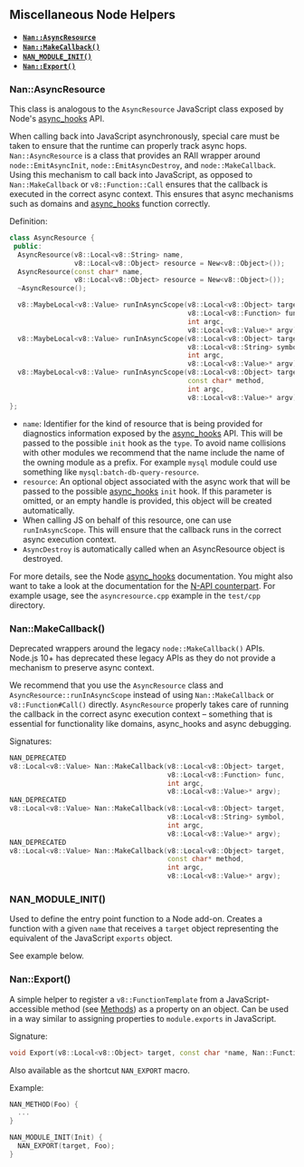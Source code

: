 






































































<extoc></extoc>

## Miscellaneous Node Helpers

 - <a href="#api_nan_asyncresource"><b><code>Nan::AsyncResource</code></b></a>
 - <a href="#api_nan_make_callback"><b><code>Nan::MakeCallback()</code></b></a>
 - <a href="#api_nan_module_init"><b><code>NAN_MODULE_INIT()</code></b></a>
 - <a href="#api_nan_export"><b><code>Nan::Export()</code></b></a>

<a name="api_nan_asyncresource"></a>
### Nan::AsyncResource

This class is analogous to the `AsyncResource` JavaScript class exposed by Node's [async_hooks][] API.

When calling back into JavaScript asynchronously, special care must be taken to ensure that the runtime can properly track
async hops. `Nan::AsyncResource` is a class that provides an RAII wrapper around `node::EmitAsyncInit`, `node::EmitAsyncDestroy`,
and `node::MakeCallback`. Using this mechanism to call back into JavaScript, as opposed to `Nan::MakeCallback` or
`v8::Function::Call` ensures that the callback is executed in the correct async context. This ensures that async mechanisms
such as domains and [async_hooks][] function correctly.

Definition:

```c++
class AsyncResource {
 public:
  AsyncResource(v8::Local<v8::String> name,
                v8::Local<v8::Object> resource = New<v8::Object>());
  AsyncResource(const char* name,
                v8::Local<v8::Object> resource = New<v8::Object>());
  ~AsyncResource();

  v8::MaybeLocal<v8::Value> runInAsyncScope(v8::Local<v8::Object> target,
                                            v8::Local<v8::Function> func,
                                            int argc,
                                            v8::Local<v8::Value>* argv);
  v8::MaybeLocal<v8::Value> runInAsyncScope(v8::Local<v8::Object> target,
                                            v8::Local<v8::String> symbol,
                                            int argc,
                                            v8::Local<v8::Value>* argv);
  v8::MaybeLocal<v8::Value> runInAsyncScope(v8::Local<v8::Object> target,
                                            const char* method,
                                            int argc,
                                            v8::Local<v8::Value>* argv);
};
```

* `name`: Identifier for the kind of resource that is being provided for diagnostics information exposed by the [async_hooks][]
  API. This will be passed to the possible `init` hook as the `type`. To avoid name collisions with other modules we recommend
  that the name include the name of the owning module as a prefix. For example `mysql` module could use something like
  `mysql:batch-db-query-resource`.
* `resource`: An optional object associated with the async work that will be passed to the possible [async_hooks][]
  `init` hook. If this parameter is omitted, or an empty handle is provided, this object will be created automatically.
* When calling JS on behalf of this resource, one can use `runInAsyncScope`. This will ensure that the callback runs in the
  correct async execution context.
* `AsyncDestroy` is automatically called when an AsyncResource object is destroyed.

For more details, see the Node [async_hooks][] documentation. You might also want to take a look at the documentation for the
[N-API counterpart][napi]. For example usage, see the `asyncresource.cpp` example in the `test/cpp` directory.

<a name="api_nan_make_callback"></a>
### Nan::MakeCallback()

Deprecated wrappers around the legacy `node::MakeCallback()` APIs. Node.js 10+
has deprecated these legacy APIs as they do not provide a mechanism to preserve
async context.

We recommend that you use the `AsyncResource` class and `AsyncResource::runInAsyncScope` instead of using `Nan::MakeCallback` or
`v8::Function#Call()` directly. `AsyncResource` properly takes care of running the callback in the correct async execution
context – something that is essential for functionality like domains, async_hooks and async debugging.

Signatures:

```c++
NAN_DEPRECATED
v8::Local<v8::Value> Nan::MakeCallback(v8::Local<v8::Object> target,
                                       v8::Local<v8::Function> func,
                                       int argc,
                                       v8::Local<v8::Value>* argv);
NAN_DEPRECATED
v8::Local<v8::Value> Nan::MakeCallback(v8::Local<v8::Object> target,
                                       v8::Local<v8::String> symbol,
                                       int argc,
                                       v8::Local<v8::Value>* argv);
NAN_DEPRECATED
v8::Local<v8::Value> Nan::MakeCallback(v8::Local<v8::Object> target,
                                       const char* method,
                                       int argc,
                                       v8::Local<v8::Value>* argv);
```


<a name="api_nan_module_init"></a>
### NAN_MODULE_INIT()

Used to define the entry point function to a Node add-on. Creates a function with a given `name` that receives a `target` object representing the equivalent of the JavaScript `exports` object.

See example below.

<a name="api_nan_export"></a>
### Nan::Export()

A simple helper to register a `v8::FunctionTemplate` from a JavaScript-accessible method (see [Methods](./methods.md)) as a property on an object. Can be used in a way similar to assigning properties to `module.exports` in JavaScript.

Signature:

```c++
void Export(v8::Local<v8::Object> target, const char *name, Nan::FunctionCallback f)
```

Also available as the shortcut `NAN_EXPORT` macro.

Example:

```c++
NAN_METHOD(Foo) {
  ...
}

NAN_MODULE_INIT(Init) {
  NAN_EXPORT(target, Foo);
}
```

[async_hooks]: https://nodejs.org/dist/latest-v9.x/docs/api/async_hooks.html
[napi]: https://nodejs.org/dist/latest-v9.x/docs/api/n-api.html#n_api_custom_asynchronous_operations
